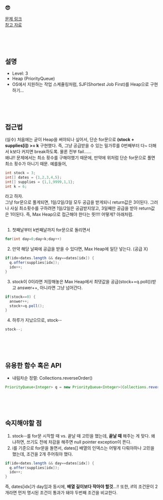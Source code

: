 

### &#128526;
[문제 링크](https://programmers.co.kr/learn/courses/30/lessons/42627)<br>
[참고 자료](https://developerdk.tistory.com/22)

<br>
<br>
<br>

## 설명
* Level: 3
* Heap (PriorityQueue)
* OS에서 지원하는 작업 스케쥴링처럼, SJF(Shortest Job First)를 Heap으로 구현하기...


<br>
<br>
<br>

## 접근법
(실수) 처음에는 굳이 Heap을 써야되나 싶어서, 단순 for문으로 **(stock + supplies[i]) >= k** 구현했다. 즉, 그냥 공급받을 수 있는 밀가루를 0번째부터 다~ 더해서 k보다 커지면 break하도록. 물론 전부 fail......<br>
왜냐!! 문제에서는 최소 횟수를 구해야했기 때문에, 만약에 위처럼 단순 for문으로 풀면 최소 횟수가 아니기 때문.
예를들어,
```JAVA
int stock = 3;
int[] dates = {1,2,3,4,5};
int[] supplies = {1,1,9999,1,1};
int k = 6;
```
라고 하자. <br>
그냥 for문으로 풀게되면, 1일/2일/3일 모두 공급을 받게되니 return값은 3이된다. 그러나 사실 최소횟수를 구하려면 1일/2일은 공급받지않고, 3일째만 공급을 받아 return값은 1이된다. 즉, Max Heap으로 접근해야 한다는 뜻!!!! 어떻게? 아래처럼.
<br>
<br>

1) 첫째날부터 k번째날까지 for문으로 돌리면서
```JAVA
for(int day=0;day<k;day++)
```
2) 만약 해당 날짜에 공급을 받을 수 있다면, Max Heap에 일단 넣는다. (공급 X)
```JAVA
if(idx<dates.length && day==dates[idx]) {
  q.offer(supplies[idx]);
  idx++;
}
```
3) stock이 0이라면 저장해놓은 Max Heap에서 최댓값을 공급(stock+=q.poll())받고 answer++, 아니라면 그냥 넘어간다.
```JAVA
if(stock==0) {
  answer++;
  stock+=q.poll();
}
```
4) 하루가 지났으므로, stock--
```JAVA
stock--;
```


<br>
<br>
<br>

## 유용한 함수 혹은 API
* 내림차순 정렬: Collections.reverseOrder()
```JAVA
PriorityQueue<Integer> q = new PriorityQueue<Integer>(Collections.reverseOrder());
```

<br>
<br>
<br>

## 숙지해야할 점
1) stock--를 for문 시작할 때 vs. 끝날 때 고민을 했는데, **끝날 때** 해주는 게 맞다. 왜냐하면, 쓰기도 전에 차감을 해주면 null pointer exception이 뜬다.
2) i를 기준으로 for문을 돌면서, dates[] 배열의 인덱스는 어떻게 다뤄야하나 고민을 했는데, 조건을 2개 주어줘야 했다.
```JAVA
if(idx<dates.length && day==dates[idx]) {
  q.offer(supplies[idx]);
  idx++;
}
```
즉, dates[idx]가 day임과 동시에, **배열 길이보다 작아야 할것**...!!
또한, if의 조건문이 2개라면 먼저 명시된 조건이 통과가 돼야 두번째 조건을 비교한다. 


<br>
<br>
<br>

